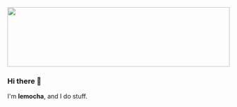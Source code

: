 <img src="https://img.itch.zone/aW1nLzcyNzgzNTgucG5n/original/GplhiH.png" style="background-image: url(https://img.itch.zone/aW1nLzcyNzgzNTgucG5n/original/GplhiH.png); background-repeat: repeat" width="100%" height="136px">

### Hi there 👋
I'm <b>lemocha</b>, and I do stuff.
